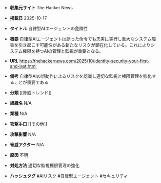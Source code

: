 - **収集元サイト**
The Hacker News

- **掲載日**
2025-10-17

- **タイトル**
自律型AIエージェントの危険性

- **概要**
自律型AIエージェントは誤った命令でも忠実に実行し重大なシステム障害を引き起こす可能性がある新たなリスクが顕在化している。これによりシステム権限を持つAIの管理と監視が重要となる。

- **URL**
https://thehackernews.com/2025/10/identity-security-your-first-and-last.html

- **備考**
自律型AIの誤動作によるリスクを認識し適切な監視と権限管理を強化することが重要である

- **分類**
[[脅威トレンド]]

- **組織名**
N/A

- **業種**
N/A

- **攻撃手口**
[[その他]]

- **攻撃影響**
N/A

- **脅威アクター**
N/A

- **原因**
不明

- **対処方法**
適切な監視権限管理の強化

- **ハッシュタグ**
#AIリスク #自律型エージェント #セキュリティ
